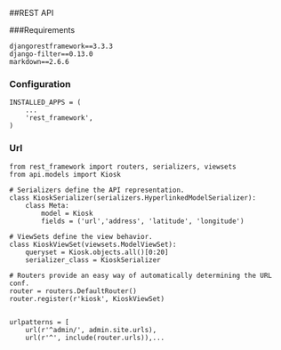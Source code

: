 ##REST API


###Requirements

    djangorestframework==3.3.3
    django-filter==0.13.0
    markdown==2.6.6

### Configuration

    INSTALLED_APPS = (
        ...
        'rest_framework',
    )

### Url

    from rest_framework import routers, serializers, viewsets
    from api.models import Kiosk

    # Serializers define the API representation.
    class KioskSerializer(serializers.HyperlinkedModelSerializer):
        class Meta:
            model = Kiosk
            fields = ('url','address', 'latitude', 'longitude')

    # ViewSets define the view behavior.
    class KioskViewSet(viewsets.ModelViewSet):
        queryset = Kiosk.objects.all()[0:20]
        serializer_class = KioskSerializer

    # Routers provide an easy way of automatically determining the URL conf.
    router = routers.DefaultRouter()
    router.register(r'kiosk', KioskViewSet)


    urlpatterns = [
        url(r'^admin/', admin.site.urls),
        url(r'^', include(router.urls)),...

